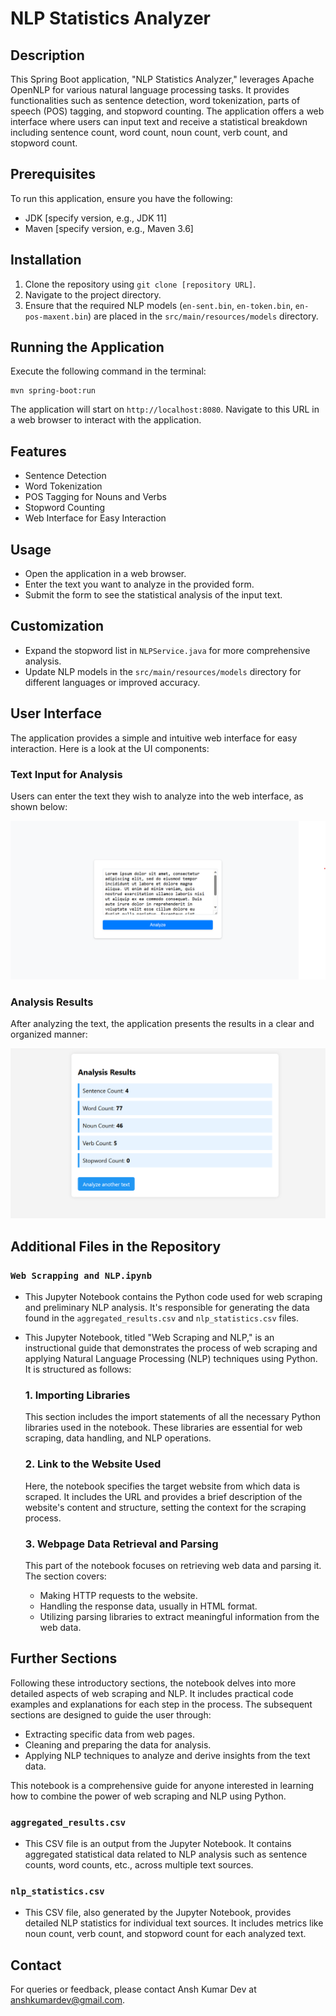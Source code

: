 # NLP Statistics Analyzer

## Description

This Spring Boot application, "NLP Statistics Analyzer," leverages Apache OpenNLP for various natural language processing tasks. It provides functionalities such as sentence detection, word tokenization, parts of speech (POS) tagging, and stopword counting. The application offers a web interface where users can input text and receive a statistical breakdown including sentence count, word count, noun count, verb count, and stopword count.

## Prerequisites

To run this application, ensure you have the following:
- JDK [specify version, e.g., JDK 11]
- Maven [specify version, e.g., Maven 3.6]

## Installation

1. Clone the repository using `git clone [repository URL]`.
2. Navigate to the project directory.
3. Ensure that the required NLP models (`en-sent.bin`, `en-token.bin`, `en-pos-maxent.bin`) are placed in the `src/main/resources/models` directory.

## Running the Application

Execute the following command in the terminal:

```shell
mvn spring-boot:run
```

The application will start on `http://localhost:8080`. Navigate to this URL in a web browser to interact with the application.

## Features

- Sentence Detection
- Word Tokenization
- POS Tagging for Nouns and Verbs
- Stopword Counting
- Web Interface for Easy Interaction

## Usage

- Open the application in a web browser.
- Enter the text you want to analyze in the provided form.
- Submit the form to see the statistical analysis of the input text.

## Customization

- Expand the stopword list in `NLPService.java` for more comprehensive analysis.
- Update NLP models in the `src/main/resources/models` directory for different languages or improved accuracy.

## User Interface

The application provides a simple and intuitive web interface for easy interaction. Here is a look at the UI components:

### Text Input for Analysis

Users can enter the text they wish to analyze into the web interface, as shown below:

![Text Input for Analysis](images/1.png)

### Analysis Results

After analyzing the text, the application presents the results in a clear and organized manner:

![Analysis Results](images/2.png)

## Additional Files in the Repository

### `Web Scrapping and NLP.ipynb`
- This Jupyter Notebook contains the Python code used for web scraping and preliminary NLP analysis. It's responsible for generating the data found in the `aggregated_results.csv` and `nlp_statistics.csv` files.

- This Jupyter Notebook, titled "Web Scraping and NLP," is an instructional guide that demonstrates the process of web scraping and applying Natural Language Processing (NLP) techniques using Python. It is structured as follows:

    ### 1. Importing Libraries
    This section includes the import statements of all the necessary Python libraries used in the notebook. These libraries are essential for web scraping, data handling, and NLP operations.
    
    ### 2. Link to the Website Used
    Here, the notebook specifies the target website from which data is scraped. It includes the URL and provides a brief description of the website's content and structure, setting the context for the scraping process.
    
    ### 3. Webpage Data Retrieval and Parsing
    This part of the notebook focuses on retrieving web data and parsing it. The section covers:
    - Making HTTP requests to the website.
    - Handling the response data, usually in HTML format.
    - Utilizing parsing libraries to extract meaningful information from the web data.

## Further Sections
Following these introductory sections, the notebook delves into more detailed aspects of web scraping and NLP. It includes practical code examples and explanations for each step in the process. The subsequent sections are designed to guide the user through:
- Extracting specific data from web pages.
- Cleaning and preparing the data for analysis.
- Applying NLP techniques to analyze and derive insights from the text data.

This notebook is a comprehensive guide for anyone interested in learning how to combine the power of web scraping and NLP using Python.

### `aggregated_results.csv`
- This CSV file is an output from the Jupyter Notebook. It contains aggregated statistical data related to NLP analysis such as sentence counts, word counts, etc., across multiple text sources.

### `nlp_statistics.csv`
- This CSV file, also generated by the Jupyter Notebook, provides detailed NLP statistics for individual text sources. It includes metrics like noun count, verb count, and stopword count for each analyzed text.

## Contact

For queries or feedback, please contact Ansh Kumar Dev at anshkumardev@gmail.com.
